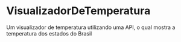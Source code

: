 # VisualizadorDeTemperatura
Um visualizador de temperatura utilizando uma API, o qual mostra a temperatura dos estados do Brasil
